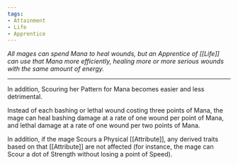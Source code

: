 ```yaml
---
tags:
- Attainment
- Life
- Apprentice
---
```


_All mages can spend Mana to heal wounds, but an Apprentice of [[Life]] can use that Mana more efficiently, healing more or more serious wounds with the same amount of energy._

---

In addition, Scouring her Pattern for Mana becomes easier and less detrimental.

Instead of each bashing or lethal wound costing three points of Mana, the mage can heal bashing damage at a rate of one wound per point of Mana, and lethal damage at a rate of one wound per two points of Mana.

In addition, if the mage Scours a Physical [[Attribute]], any derived traits based on that [[Attribute]] are not affected (for instance, the mage can Scour a dot of Strength without losing a point of Speed).